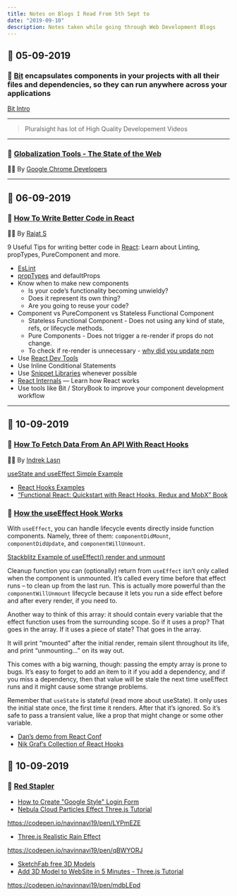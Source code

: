 ```yaml
---
title: Notes on Blogs I Read From 5th Sept to
date: "2019-09-10"
description: Notes taken while going through Web Development Blogs
---
```


## 📅 05-09-2019

### 🚀 [Bit](https://bit.dev/) encapsulates components in your projects with all their files and dependencies, so they can run anywhere across your applications

[Bit Intro](https://www.youtube.com/watch?v=E5lgoz6-nfs)

---

> Pluralsight has lot of High Quality Developement Videos

---

### 🚀 [Globalization Tools - The State of the Web](https://www.youtube.com/watch?v=F2N-evGOcxc)

👨‍💻 By [Google Chrome Developers](https://www.youtube.com/channel/UCnUYZLuoy1rq1aVMwx4aTzw)

---

## 📅 06-09-2019

### 🚀 [How To Write Better Code in React](https://blog.bitsrc.io/how-to-write-better-code-in-react-best-practices-b8ca87d462b0)

👨‍💻 By [Rajat S](https://blog.bitsrc.io/@geeky_writer_)

9 Useful Tips for writing better code in [React](https://reactjs.org/): Learn about Linting, propTypes, PureComponent and more.

- [EsLint](https://eslint.org/)
- [propTypes](https://www.npmjs.com/package/prop-types) and defaultProps
- Know when to make new components
  - Is your code’s functionality becoming unwieldy?
  - Does it represent its own thing?
  - Are you going to reuse your code?
- Component vs PureComponent vs Stateless Functional Component
  - Stateless Functional Component - Does not using any kind of state, refs, or lifecycle methods.
  - Pure Components - Does not trigger a re-render if props do not change.
  - To check if re-render is unnecessary - [why did you update npm](http://github.com/maicki/why-did-you-update)
- Use [React Dev Tools](https://chrome.google.com/webstore/detail/react-developer-tools/fmkadmapgofadopljbjfkapdkoienihi?hl=en)
- Use Inline Conditional Statements
- Use [Snippet Libraries](https://marketplace.visualstudio.com/items?itemName=dsznajder.es7-react-js-snippets) whenever possible
- [React Internals](http://www.mattgreer.org/articles/react-internals-part-one-basic-rendering/) — Learn how React works
- Use tools like Bit / StoryBook to improve your component development workflow

---

## 📅 10-09-2019

### 🚀 [How To Fetch Data From An API With React Hooks](https://codeburst.io/how-to-fetch-data-from-an-api-with-react-hooks-9e7202b8afcd)

👨‍💻 By [Indrek Lasn](https://codeburst.io/@indreklasn)

[useState and useEffect Simple Example](https://stackblitz.com/edit/react-usestate-useeffect)

- [React Hooks Examples](https://daveceddia.com/useeffect-hook-examples/)
- [“Functional React: Quickstart with React Hooks, Redux and MobX” Book](https://amzn.to/2STuAMO)

### 🚀 [How the useEffect Hook Works](https://daveceddia.com/useeffect-hook-examples/)

With `useEffect`, you can handle lifecycle events directly inside function components. Namely, three of them: `componentDidMount`, `componentDidUpdate`, and `componentWillUnmount`.

[Stackblitz Example of useEffect() render and unmount](https://stackblitz.com/edit/useeffect-render-unmount)

Cleanup function you can (optionally) return from `useEffect` isn’t only called when the component is unmounted. It’s called every time before that effect runs – to clean up from the last run. This is actually more powerful than the `componentWillUnmount` lifecycle because it lets you run a side effect before and after every render, if you need to.

Another way to think of this array: it should contain every variable that the effect function uses from the surrounding scope. So if it uses a prop? That goes in the array. If it uses a piece of state? That goes in the array.

It will print “mounted” after the initial render, remain silent throughout its life, and print “unmounting…” on its way out.

This comes with a big warning, though: passing the empty array is prone to bugs. It’s easy to forget to add an item to it if you add a dependency, and if you miss a dependency, then that value will be stale the next time useEffect runs and it might cause some strange problems.

Remember that `useState` is stateful (read more about useState). It only uses the initial state once, the first time it renders. After that it’s ignored. So it’s safe to pass a transient value, like a prop that might change or some other variable.

- [Dan’s demo from React Conf](https://www.youtube.com/watch?v=V-QO-KO90iQ&list=PLPxbbTqCLbGE5AihOSExAa4wUM-P42EIJ&index=2&t=0s)
- [Nik Graf’s Collection of React Hooks](https://nikgraf.github.io/react-hooks/)

## 📅 10-09-2019

### 🚀 [Red Stapler](https://redstapler.co)

- [How to Create "Google Style" Login Form](https://www.youtube.com/watch?v=Dtxp3MAfz44)
- [Nebula Cloud Particles Effect Three.js Tutorial](https://www.youtube.com/watch?v=5f5wwQb22tE)

https://codepen.io/navinnavi19/pen/LYPmEZE

- [Three.js Realistic Rain Effect](https://redstapler.co/three-js-realistic-rain-tutorial/)

https://codepen.io/navinnavi19/pen/qBWYORJ

- [SketchFab free 3D Models](https://sketchfab.com)
- [Add 3D Model to WebSite in 5 Minutes - Three.js Tutorial](https://www.youtube.com/watch?v=1TeMXIWRrqE)

https://codepen.io/navinnavi19/pen/mdbLEpd
